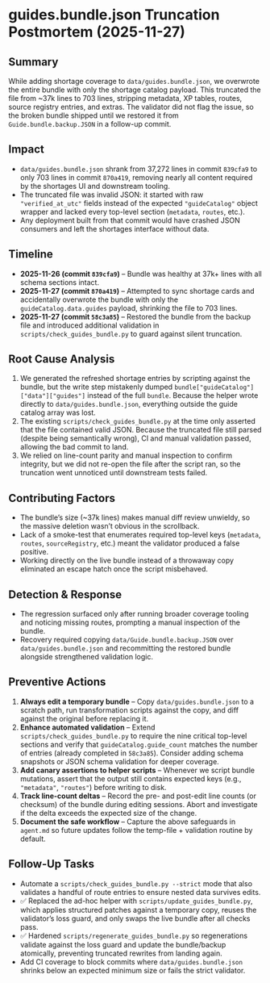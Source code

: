 # guides.bundle.json Truncation Postmortem (2025-11-27)

## Summary
While adding shortage coverage to `data/guides.bundle.json`, we overwrote the entire bundle with only the shortage catalog payload. This truncated the file from ~37k lines to 703 lines, stripping metadata, XP tables, routes, source registry entries, and extras. The validator did not flag the issue, so the broken bundle shipped until we restored it from `Guide.bundle.backup.JSON` in a follow-up commit.

## Impact
- `data/guides.bundle.json` shrank from 37,272 lines in commit `839cfa9` to only 703 lines in commit `870a419`, removing nearly all content required by the shortages UI and downstream tooling.
- The truncated file was invalid JSON: it started with raw `"verified_at_utc"` fields instead of the expected `"guideCatalog"` object wrapper and lacked every top-level section (`metadata`, `routes`, etc.).
- Any deployment built from that commit would have crashed JSON consumers and left the shortages interface without data.

## Timeline
- **2025-11-26 (commit `839cfa9`)** – Bundle was healthy at 37k+ lines with all schema sections intact.
- **2025-11-27 (commit `870a419`)** – Attempted to sync shortage cards and accidentally overwrote the bundle with only the `guideCatalog.data.guides` payload, shrinking the file to 703 lines.
- **2025-11-27 (commit `58c3a85`)** – Restored the bundle from the backup file and introduced additional validation in `scripts/check_guides_bundle.py` to guard against silent truncation.

## Root Cause Analysis
1. We generated the refreshed shortage entries by scripting against the bundle, but the write step mistakenly dumped `bundle["guideCatalog"]["data"]["guides"]` instead of the full `bundle`. Because the helper wrote directly to `data/guides.bundle.json`, everything outside the guide catalog array was lost.
2. The existing `scripts/check_guides_bundle.py` at the time only asserted that the file contained valid JSON. Because the truncated file still parsed (despite being semantically wrong), CI and manual validation passed, allowing the bad commit to land.
3. We relied on line-count parity and manual inspection to confirm integrity, but we did not re-open the file after the script ran, so the truncation went unnoticed until downstream tests failed.

## Contributing Factors
- The bundle’s size (~37k lines) makes manual diff review unwieldy, so the massive deletion wasn’t obvious in the scrollback.
- Lack of a smoke-test that enumerates required top-level keys (`metadata`, `routes`, `sourceRegistry`, etc.) meant the validator produced a false positive.
- Working directly on the live bundle instead of a throwaway copy eliminated an escape hatch once the script misbehaved.

## Detection & Response
- The regression surfaced only after running broader coverage tooling and noticing missing routes, prompting a manual inspection of the bundle.
- Recovery required copying `data/Guide.bundle.backup.JSON` over `data/guides.bundle.json` and recommitting the restored bundle alongside strengthened validation logic.

## Preventive Actions
1. **Always edit a temporary bundle** – Copy `data/guides.bundle.json` to a scratch path, run transformation scripts against the copy, and diff against the original before replacing it.
2. **Enhance automated validation** – Extend `scripts/check_guides_bundle.py` to require the nine critical top-level sections and verify that `guideCatalog.guide_count` matches the number of entries (already completed in `58c3a85`). Consider adding schema snapshots or JSON schema validation for deeper coverage.
3. **Add canary assertions to helper scripts** – Whenever we script bundle mutations, assert that the output still contains expected keys (e.g., `"metadata"`, `"routes"`) before writing to disk.
4. **Track line-count deltas** – Record the pre- and post-edit line counts (or checksum) of the bundle during editing sessions. Abort and investigate if the delta exceeds the expected size of the change.
5. **Document the safe workflow** – Capture the above safeguards in `agent.md` so future updates follow the temp-file + validation routine by default.

## Follow-Up Tasks
- Automate a `scripts/check_guides_bundle.py --strict` mode that also validates a handful of route entries to ensure nested data survives edits.
- ✅ Replaced the ad-hoc helper with `scripts/update_guides_bundle.py`, which applies structured patches against a temporary copy, reuses the validator’s loss guard, and only swaps the live bundle after all checks pass.
- ✅ Hardened `scripts/regenerate_guides_bundle.py` so regenerations validate against the loss guard and update the bundle/backup atomically, preventing truncated rewrites from landing again.
- Add CI coverage to block commits where `data/guides.bundle.json` shrinks below an expected minimum size or fails the strict validator.
